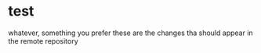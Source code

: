 # test
whatever, something you prefer
these are the changes tha should appear in the remote repository